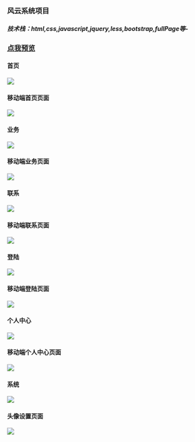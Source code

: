 ### 风云系统项目
##### 技术栈：html,css,javascript,jquery,less,bootstrap,fullPage等-
### [点我预览](http://chenshuai110.oschina.io/fyxt/html/main.html)
#### 首页
![](./showimg/首页.png)
#### 移动端首页页面
![](./showimg/首页m.png)
#### 业务
![](./showimg/业务.png)
#### 移动端业务页面
![](./showimg/业务m.png)
#### 联系
![](./showimg/联系.png)
#### 移动端联系页面
![](./showimg/联系m.png)
#### 登陆
![](./showimg/登陆.png)
#### 移动端登陆页面
![](./showimg/登陆m.png)
#### 个人中心
![](./showimg/个人中心.png)
#### 移动端个人中心页面
![](./showimg/个人中心m.png)
#### 系统
![](./showimg/系统.png)
#### 头像设置页面
![](./showimg/头像设置.png)
